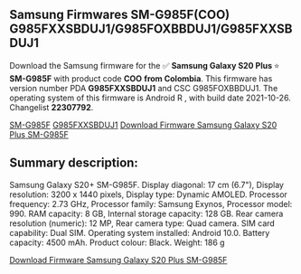 <h2>Samsung Firmwares SM-G985F(COO) G985FXXSBDUJ1/G985FOXBBDUJ1/G985FXXSBDUJ1</h2>
Download the Samsung firmware for the ✅ <strong>Samsung Galaxy S20 Plus </strong> ⭐ <strong>SM-G985F</strong> with product code <strong>COO</strong> <strong> from Colombia</strong>. This firmware has version number PDA <strong>G985FXXSBDUJ1</strong> and CSC G985FOXBBDUJ1. The operating system of this firmware is Android R , with build date 2021-10-26. Changelist <strong>22307792</strong>.


[SM-G985F](https://samfirm.shop/samsung/model/SM-G985F)
[G985FXXSBDUJ1](https://samfirm.shop/samsung/pda/G985FXXSBDUJ1)
[Download Firmware Samsung Galaxy S20 Plus SM-G985F](https://samfirm.shop/samsung/firmware/469235)
<h2>Summary description:</h2>
<p>Samsung Galaxy S20+ SM-G985F. Display diagonal: 17 cm (6.7"), Display resolution: 3200 x 1440 pixels, Display type: Dynamic AMOLED. Processor frequency: 2.73 GHz, Processor family: Samsung Exynos, Processor model: 990. RAM capacity: 8 GB, Internal storage capacity: 128 GB. Rear camera resolution (numeric): 12 MP, Rear camera type: Quad camera. SIM card capability: Dual SIM. Operating system installed: Android 10.0. Battery capacity: 4500 mAh. Product colour: Black. Weight: 186 g</p>


[Download Firmware Samsung Galaxy S20 Plus SM-G985F](https://samfirm.shop/samsung/firmware/469235)

